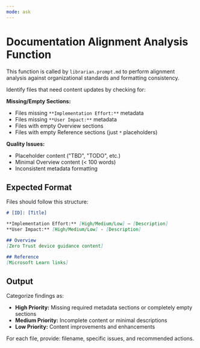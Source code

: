 ```yaml
---
mode: ask
---
```


# Documentation Alignment Analysis Function

This function is called by `librarian.prompt.md` to perform alignment analysis against organizational standards and formatting consistency.

Identify files that need content updates by checking for:

**Missing/Empty Sections:**
- Files missing `**Implementation Effort:**` metadata
- Files missing `**User Impact:**` metadata  
- Files with empty Overview sections
- Files with empty Reference sections (just `*` placeholders)

**Quality Issues:**
- Placeholder content ("TBD", "TODO", etc.)
- Minimal Overview content (< 100 words)
- Inconsistent metadata formatting

## Expected Format

Files should follow this structure:
```markdown
# [ID]: [Title]

**Implementation Effort:** [High/Medium/Low] – [Description]
**User Impact:** [High/Medium/Low] - [Description]

## Overview
[Zero Trust device guidance content]

## Reference
[Microsoft Learn links]
```

## Output

Categorize findings as:
- **High Priority:** Missing required metadata sections or completely empty sections
- **Medium Priority:** Incomplete content or minimal descriptions  
- **Low Priority:** Content improvements and enhancements

For each file, provide: filename, specific issues, and recommended actions.